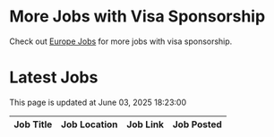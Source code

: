# More Jobs with Visa Sponsorship

Check out [Europe Jobs](https://github.com/sureshparimi/europejobs#latest-jobs) for more jobs with visa sponsorship.

# Latest Jobs

This page is updated at June 03, 2025 18:23:00

| Job Title | Job Location | Job Link | Job Posted |
| --- | --- | --- | --- |
